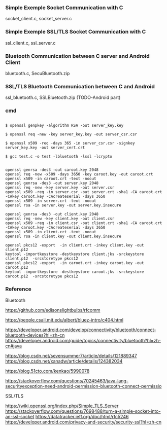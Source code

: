 ### Simple Exemple Socket Communication with C

socket_client.c, socket_server.c

### Simple Exemple SSL/TLS Socket Communication with C

ssl_client.c, ssl_server.c

### Bluetooth Communication between C server and Android Client

bluetooth.c, SecuBluetooth.zip

### SSL/TLS Bluetooth Communication between C and Android

ssl_bluetooth.c, SSLBluetooth.zip (TODO-Android part)

### cmd

```console

$ openssl genpkey -algorithm RSA -out server_key.key

$ openssl req -new -key server_key.key -out server_csr.csr

$ openssl x509 -req -days 365 -in server_csr.csr -signkey server_key.key -out server_cert.crt

$ gcc test.c -o test -lbluetooth -lssl -lcrypto

```

```console

openssl genrsa -des3 -out caroot.key 2048
openssl req -new -x509 -days 3650 -key caroot.key -out caroot.crt
openssl x509 -in caroot.crt -text -noout
openssl genrsa -des3 -out server.key 2048
openssl req -new -key server.key -out server.csr
openssl x509 -req -in server.csr -out server.crt -sha1 -CA caroot.crt -CAkey caroot.key -CAcreateserial -days 3650
openssl x509 -in server.crt -text -noout
openssl rsa -in server.key -out server.key.insecure

openssl genrsa -des3 -out client.key 2048
openssl req -new -key client.key -out client.csr
openssl x509 -req -in client.csr -out client.crt -sha1 -CA caroot.crt -CAkey caroot.key -CAcreateserial -days 3650
openssl x509 -in client.crt -text -noout
openssl rsa -in client.key -out client.key.insecure

openssl pkcs12 -export  -in client.crt -inkey client.key -out client.p12
keytool -importkeystore -destkeystore client.jks -srckeystore client.p12  -srcstoretype pkcs12
openssl pkcs12 -export  -in caroot.crt -inkey caroot.key -out caroot.p12
keytool -importkeystore -destkeystore caroot.jks -srckeystore caroot.p12  -srcstoretype pkcs12
```

### Reference

Bluetooth

https://github.com/edisonslightbulbs/rfcomm

https://people.csail.mit.edu/albert/bluez-intro/c404.html

https://developer.android.com/develop/connectivity/bluetooth/connect-bluetooth-devices?hl=zh-cn
https://developer.android.com/guide/topics/connectivity/bluetooth?hl=zh-cn#java

https://blog.csdn.net/sevensummer7/article/details/121889347
https://blog.csdn.net/xanadw/article/details/124382034

https://blog.51cto.com/kenkao/5990078


https://stackoverflow.com/questions/70245463/java-lang-securityexception-need-android-permission-bluetooth-connect-permissio


SSL/TLS

https://wiki.openssl.org/index.php/Simple_TLS_Server
https://stackoverflow.com/questions/7698488/turn-a-simple-socket-into-an-ssl-socket
https://datatracker.ietf.org/doc/html/rfc5246
https://developer.android.com/privacy-and-security/security-ssl?hl=zh-cn
